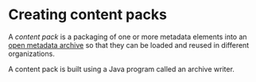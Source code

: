 <!-- SPDX-License-Identifier: CC-BY-4.0 -->
<!-- Copyright Contributors to the ODPi Egeria project 2020. -->

# Creating content packs

A *content pack* is a packaging of one or more metadata elements into an [open metadata archive](/concepts/open-metadata-archive) so that they can be loaded and reused in different organizations.

A content pack is built using a Java program called an archive writer.


